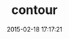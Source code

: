 ---
layout: post
title:  "contour"
repo:   "remomueller/contour"
date:   2015-02-18 17:17:21
gemurl: https://github.com/remomueller
---